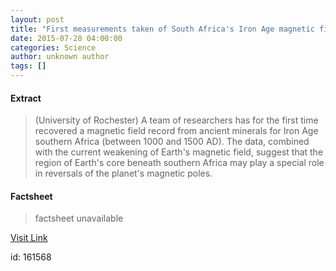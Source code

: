 ```yaml
---
layout: post
title: "First measurements taken of South Africa's Iron Age magnetic field history"
date: 2015-07-28 04:00:00
categories: Science
author: unknown author
tags: []
---
```



#### Extract
>(University of Rochester) A team of researchers has for the first time recovered a magnetic field record from ancient minerals for Iron Age southern Africa (between 1000 and 1500 AD).  The data, combined with the current weakening of Earth's magnetic field, suggest that the region of Earth's core beneath southern Africa may play a special role in reversals of the planet's magnetic poles.

#### Factsheet
>factsheet unavailable

[Visit Link](http://www.eurekalert.org/pub_releases/2015-07/uor-fmt072315.php)

id:  161568
